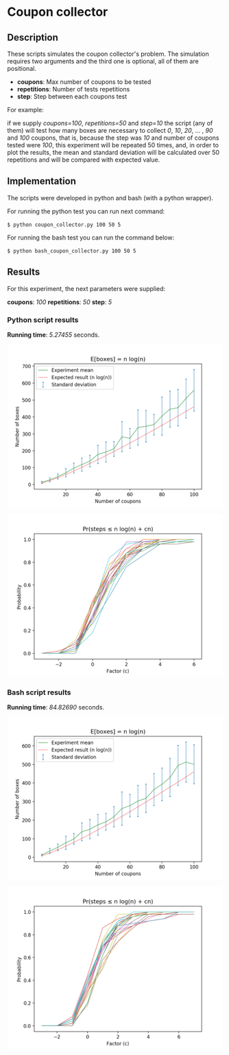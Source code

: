 # Coupon collector

## Description

These scripts simulates the coupon collector's problem. The simulation requires two arguments and the third one is optional, all of them are positional.

- **coupons**: Max number of coupons to be tested
- **repetitions**: Number of tests repetitions
- **step**: Step between each coupons test

For example:

if we supply *coupons=100*, *repetitions=50* and *step=10* the script (any of them) will test how many boxes are necessary to collect *0*, *10*, *20*, ... , *90* and *100* coupons, that is, because the step was *10* and number of coupons tested were *100*, this experiment will be repeated 50 times, and, in order to plot the results, the mean and standard deviation will be calculated over 50 repetitions and will be compared with expected value.

## Implementation

The scripts were developed in python and bash (with a python wrapper).

For running the python test you can run next command:

    $ python coupon_collector.py 100 50 5


For running the bash test you can run the command below:

    $ python bash_coupon_collector.py 100 50 5

## Results

For this experiment, the next parameters were supplied:

**coupons**: *100*
**repetitions**: *50*
**step**: *5*

### Python script results

**Running time**: *5.27455* seconds.

![image info](./python_results.png)

![image info](./python_probability_results.png)


### Bash script results

**Running time**: *84.82690* seconds.

![image info](./bash_results.png)


![image info](./bash_probability_results.png)





